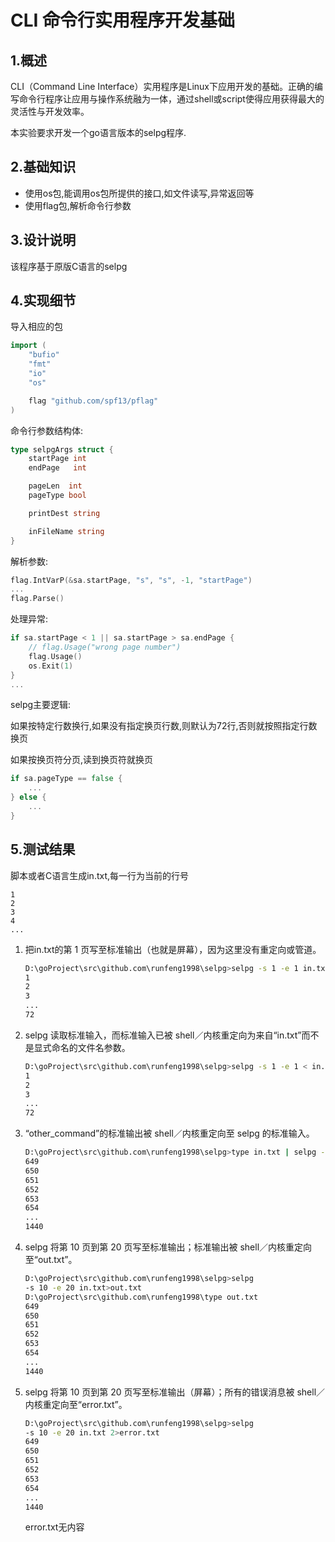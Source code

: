 # CLI 命令行实用程序开发基础

## 1.概述

CLI（Command Line Interface）实用程序是Linux下应用开发的基础。正确的编写命令行程序让应用与操作系统融为一体，通过shell或script使得应用获得最大的灵活性与开发效率。

本实验要求开发一个go语言版本的selpg程序.

## 2.基础知识

- 使用os包,能调用os包所提供的接口,如文件读写,异常返回等
- 使用flag包,解析命令行参数

## 3.设计说明

该程序基于原版C语言的selpg

## 4.实现细节

导入相应的包

```go
import (
	"bufio"
	"fmt"
	"io"
	"os"

	flag "github.com/spf13/pflag"
)
```

命令行参数结构体:

```go
type selpgArgs struct {
	startPage int
	endPage   int

	pageLen  int
	pageType bool

	printDest string

	inFileName string
}
```

解析参数:

```go
flag.IntVarP(&sa.startPage, "s", "s", -1, "startPage")
...
flag.Parse()
```

处理异常:

```go
if sa.startPage < 1 || sa.startPage > sa.endPage {
    // flag.Usage("wrong page number")
    flag.Usage()
    os.Exit(1)
}
...
```

selpg主要逻辑:

如果按特定行数换行,如果没有指定换页行数,则默认为72行,否则就按照指定行数换页

如果按换页符分页,读到换页符就换页

```go
if sa.pageType == false {
    ...
} else {
    ...
}
```

## 5.测试结果

脚本或者C语言生成in.txt,每一行为当前的行号

```
1
2
3
4
...
```



1. 把in.txt的第 1 页写至标准输出（也就是屏幕），因为这里没有重定向或管道。

   ```bash
   D:\goProject\src\github.com\runfeng1998\selpg>selpg -s 1 -e 1 in.txt
   1
   2
   3
   ...
   72
   ```

2. selpg 读取标准输入，而标准输入已被 shell／内核重定向为来自“in.txt”而不是显式命名的文件名参数。

   ```bash
   D:\goProject\src\github.com\runfeng1998\selpg>selpg -s 1 -e 1 < in.txt
   1
   2
   3
   ...
   72
   ```

3. “other_command”的标准输出被 shell／内核重定向至 selpg 的标准输入。

   ```bash
   D:\goProject\src\github.com\runfeng1998\selpg>type in.txt | selpg -s 10 -e 20
   649
   650
   651
   652
   653
   654
   ...
   1440
   ```

4. selpg 将第 10 页到第 20 页写至标准输出；标准输出被 shell／内核重定向至“out.txt”。

   ```bash
   D:\goProject\src\github.com\runfeng1998\selpg>selpg
   -s 10 -e 20 in.txt>out.txt
   D:\goProject\src\github.com\runfeng1998\type out.txt
   649
   650
   651
   652
   653
   654
   ...
   1440
   ```

5. selpg 将第 10 页到第 20 页写至标准输出（屏幕）；所有的错误消息被 shell／内核重定向至“error.txt”。

   ```bash
   D:\goProject\src\github.com\runfeng1998\selpg>selpg
   -s 10 -e 20 in.txt 2>error.txt
   649
   650
   651
   652
   653
   654
   ...
   1440
   ```

   error.txt无内容






